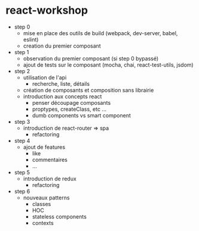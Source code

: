 # react-workshop

* step 0
  * mise en place des outils de build (webpack, dev-server, babel, eslint)
  * creation du premier composant
* step 1
  * observation du premier composant (si step 0 bypassé)
  * ajout de tests sur le composant (mocha, chai, react-test-utils, jsdom)
* step 2
  * utilisation de l'api
    * recherche, liste, détails
  * création de composants et composition sans librairie
  * introduction aux concepts react
    * penser découpage composants
    * proptypes, createClass, etc ...
    * dumb components vs smart component
* step 3
  * introduction de react-router => spa
    * refactoring
* step 4
  * ajout de features
    * like
    * commentaires
    * ...
* step 5
  * introduction de redux
    * refactoring
* step 6
  * nouveaux patterns
    * classes
    * HOC
    * stateless components
    * contexts
  
